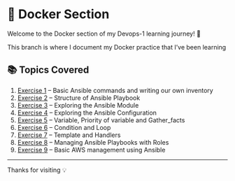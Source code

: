 # 🐳 Docker Section

Welcome to the Docker section of my Devops-1 learning journey! 🚀

This branch is where I document my Docker practice that I’ve been learning

## 📚 Topics Covered

1. [Exercise 1](./Exercise%201) – Basic Ansible commands and writing our own inventory
2. [Exercise 2](./Exercise%202) – Structure of Ansible Playbook
3. [Exercise 3](./Exercise%203) – Exploring the Ansible Module
4. [Exercise 4](./Exercise%204) – Exploring the Ansible Configuration
5. [Exercise 5](./Exercise%205) – Variable, Priority of variable and Gather_facts
6. [Exercise 6](./Exercise%206) – Condition and Loop
7. [Exercise 7](./Exercise%207) – Template and Handlers
8. [Exercise 8](./Exercise%208) – Managing Ansible Playbooks with Roles
9. [Exercise 9](./Exercise%209) – Basic AWS management using Ansible

---
Thanks for visiting 💡
